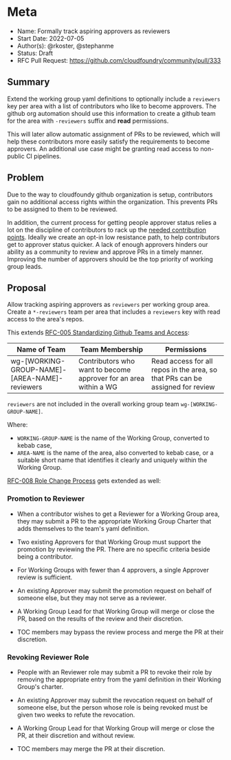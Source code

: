 # Meta
[meta]: #meta
- Name: Formally track aspiring approvers as reviewers
- Start Date: 2022-07-05
- Author(s): @rkoster, @stephanme
- Status: Draft <!-- Acceptable values: Draft, Approved, On Hold, Superseded -->
- RFC Pull Request: https://github.com/cloudfoundry/community/pull/333


## Summary

Extend the working group yaml definitions to optionally include a `reviewers` key per area with a list of contributors who like to become approvers.
The github org automation should use this information to create a github team for the area with `-reviewers` suffix and __read__ permissions.

This will later allow automatic assignment of PRs to be reviewed, which will help these contributors more easily satisfy the requirements to become approvers. An additional use case might be granting read access to non-public CI pipelines.

## Problem

Due to the way to cloudfoundy github organization is setup, contributors gain no additional access rights within the organization. 
This prevents PRs to be assigned to them to be reviewed. 

In addition, the current process for getting people approver status relies a lot on the discipline of contributors to rack up the [needed contribution points](https://github.com/cloudfoundry/community/blob/main/toc/rfc/rfc-0006-approver-requirements.md).
Ideally we create an opt-in low resistance path, to help contributors get to approver status quicker.
A lack of enough approvers hinders our ability as a community to review and approve PRs in a timely manner.
Improving the number of approvers should be the top priority of working group leads.

## Proposal

Allow tracking aspiring approvers as `reviewers` per working group area. Create a `*-reviewers` team per area that includes a `reviewers` key with read access to the area's repos.

This extends [RFC-005 Standardizing Github Teams and Access](https://github.com/cloudfoundry/community/blob/main/toc/rfc/rfc-0005-github-teams-and-access.md):

| Name of Team  | Team Membership  | Permissions  |
|---|---|---|
| wg-[WORKING-GROUP-NAME]-[AREA-NAME]-reviewers | Contributors who want to become approver for an area within a WG | Read access for all repos in the area, so that PRs can be assigned for review |

`reviewers` are not included in the overall working group team `wg-[WORKING-GROUP-NAME]`.

Where: 
* `WORKING-GROUP-NAME` is the name of the Working Group, converted to kebab case,
* `AREA-NAME` is the name of the area, also converted to kebab case, or a suitable short name that identifies it clearly and uniquely within the Working Group.

[RFC-008 Role Change Process](https://github.com/cloudfoundry/community/blob/main/toc/rfc/rfc-0008-role-change-process.md) gets extended as well:

### Promotion to Reviewer

- When a contributor wishes to get a Reviewer for a Working Group  area,
they may submit a PR to the appropriate Working Group Charter that adds
themselves to the team's yaml definition.

- Two existing Approvers for that Working Group must support the promotion by reviewing the PR.
  There are no specific criteria beside being a contributor.

- For Working Groups with fewer than 4 approvers, a single Approver review is
  sufficient.

- An existing Approver may submit the promotion request on behalf of someone else, but they
  may not serve as a reviewer.

- A Working Group Lead for that Working Group will merge or close the PR, based
  on the results of the review and their discretion.

- TOC members may bypass the review process and merge the PR at their
  discretion.

### Revoking Reviewer Role

- People with an Reviewer role may submit a PR to revoke their role by removing the appropriate entry from the yaml definition in their Working Group's charter.

- An existing Approver may submit the revocation request on behalf of someone else, but the person whose role is being revoked must be given two weeks to refute the revocation.

- A Working Group Lead for that Working Group will merge or close the PR, at their discretion and without review.

- TOC members may merge the PR at their discretion.